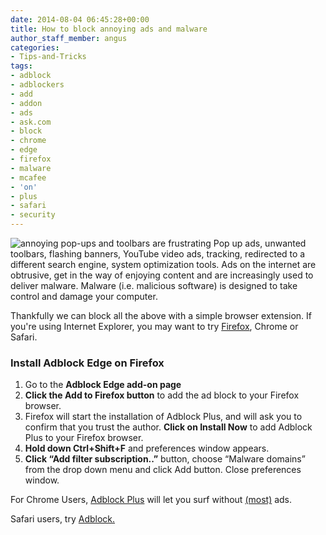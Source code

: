 ```yaml
---
date: 2014-08-04 06:45:28+00:00
title: How to block annoying ads and malware
author_staff_member: angus
categories:
- Tips-and-Tricks
tags:
- adblock
- adblockers
- add
- addon
- ads
- ask.com
- block
- chrome
- edge
- firefox
- malware
- mcafee
- 'on'
- plus
- safari
- security
---
```


![annoying pop-ups and toolbars are frustrating](/assets/images/annoying-ads.jpg)
Pop up ads, unwanted toolbars, flashing banners, YouTube video ads, tracking, redirected to a different search engine, system optimization tools. Ads on the internet are obtrusive, get in the way of enjoying content and are increasingly used to deliver malware. Malware (i.e. malicious software) is designed to take control and damage your computer.


Thankfully we can block all the above with a simple browser extension. If you're using Internet Explorer, you may want to try [Firefox](https://mozilla.org/firefox), Chrome or Safari.


### Install Adblock Edge on Firefox


1. Go to the **Adblock Edge add-on page**
2. **Click the Add to Firefox button** to add the ad block to your Firefox browser.
3. Firefox will start the installation of Adblock Plus, and will ask you to confirm that you trust the author. **Click on Install Now** to add Adblock Plus to your Firefox browser.
4. **Hold down Ctrl+Shift+F** and preferences window appears.
5. **Click “Add filter subscription..”** button, choose “Malware domains” from the drop down menu and click Add button. Close preferences window.

For Chrome Users, [Adblock Plus](https://adblockplus.org/en/chrome) will let you surf without [(most)](https://en.wikipedia.org/wiki/Adblock_Plus#Controversy_over_ad_filtering_and_ad_whitelisting) ads.

Safari users, try [Adblock.](https://getadblock.com)